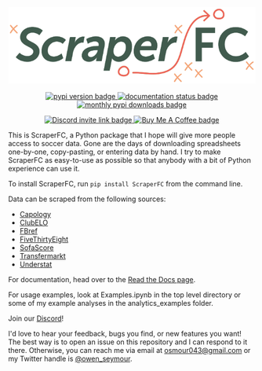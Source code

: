 <p align="center">
  <img src="./docs/source/images/ScraperFC-Logo-Final-2023-10-11 copy-Full-Color.svg?raw=true" alt="ScraperFC logo. The text 'ScraperFC' with some lines, X's, and O's around it. Meant to look similar to a tactics board or diagram.">
</p>
<p align="center">
  <a href="https://pypi.org/project/ScraperFC/">
    <img src="https://img.shields.io/pypi/v/scraperfc.svg", alt="pypi version badge">
  </a>
 <a href="https://scraperfc.readthedocs.io/en/latest/">
    <img src="https://readthedocs.org/projects/nrc4d/badge/?version=latest" alt="documentation status badge"/>
  </a>
  <a href="https://pypi.org/project/ScraperFC/">
    <img src="https://img.shields.io/pypi/dm/ScraperFC.svg" alt="monthly pypi downloads badge"/>
  </a>
</p>
<p align="center">
  <a href=https://discord.com/invite/C5N8dqCJAq>
    <img src="https://dcbadge.limes.pink/api/server/C5N8dqCJAq" alt="Discord invite link badge">
  </a>
  <a href="https://buymeacoffee.com/oseymour">
    <img src="https://www.buymeacoffee.com/assets/img/custom_images/orange_img.png" alt="Buy Me A Coffee badge">
  </a>
</p>

This is ScraperFC, a Python package that I hope will give more people access to soccer data. Gone are the days of downloading spreadsheets one-by-one, copy-pasting, or entering data by hand. I try to make ScraperFC as easy-to-use as possible so that anybody with a bit of Python experience can use it.

To install ScraperFC, run ```pip install ScraperFC``` from the command line.

Data can be scraped from the following sources:
* [Capology](https://www.capology.com/)
* [ClubELO](http://clubelo.com/)
* [FBref](https://fbref.com/en/)
* [FiveThirtyEight](https://projects.fivethirtyeight.com/soccer-predictions/)
* [SofaScore](https://www.sofascore.com/)
* [Transfermarkt](https://www.transfermarkt.us/)
* [Understat](https://understat.com/)

For documentation, head over to the [Read the Docs page](https://scraperfc.readthedocs.io).

For usage examples, look at Examples.ipynb in the top level directory or some of my example analyses in the analytics_examples folder.

Join our [Discord](https://discord.gg/C5N8dqCJAq)!

I'd love to hear your feedback, bugs you find, or new features you want! The best way is to open an issue on this repository and I can respond to it there. Otherwise, you can reach me via email at osmour043@gmail.com or my Twitter handle is [@owen_seymour](https://twitter.com/owen_seymour).
